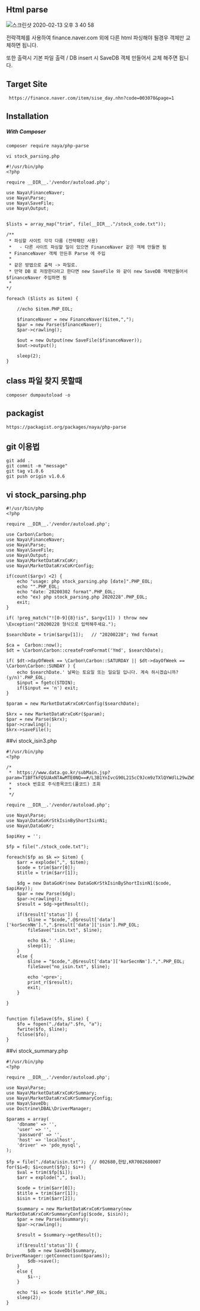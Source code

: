 ## Html parse 

![스크린샷 2020-02-13 오후 3 40 58](https://user-images.githubusercontent.com/17056359/74408320-74732780-4e77-11ea-89f8-4717ef3ebb5f.png)

전략객체를 사용하여 finance.naver.com 외에 다른 html 파싱해야 될경우
객체만 교체하면 됩니다.

또한 출력시 기본 파일 출력 / DB insert 시 SaveDB 객체 만들어서
교체 해주면 됩니다.

## Target Site
``` https://finance.naver.com/item/sise_day.nhn?code=003070&page=1```

## Installation

##### With Composer

```composer require naya/php-parse```



```vi stock_parsing.php```
```
#!/usr/bin/php
<?php

require __DIR__.'/vendor/autoload.php';

use Naya\FinanceNaver;
use Naya\Parse;
use Naya\SaveFile;
use Naya\Output;


$lists = array_map("trim", file(__DIR__."/stock_code.txt"));

/**
 * 파싱할 사이트 각각 다름 (전략패턴 사용)
 *   - 다른 사이트 파싱할 일이 있으면 FinanceNaver 같은 객체 만들면 됨
 * FinanceNaver 객체 만든후 Parse 에 주입
 *
 * 같은 방법으로 출력 -> 파일로.
 * 만약 DB 로 저장한다라고 한다면 new SaveFile 와 같이 new SaveDB 객체만들어서 $financeNaver 주입하면 됨
 *
*/

foreach ($lists as $item) {

    //echo $item.PHP_EOL;

    $financeNaver = new FinanceNaver($item,",");
    $par = new Parse($financeNaver);
    $par->crawling();

    $out = new Output(new SaveFile($financeNaver));
    $out->output();

    sleep(2);
}
```


## class 파일 찾지 못할때

```composer dumpautoload -o```

## packagist

```https://packagist.org/packages/naya/php-parse```

## git 이용법

```
git add .
git commit -m "message"
git tag v1.0.6
git push origin v1.0.6
```

## vi stock_parsing.php
```
#!/usr/bin/php
<?php

require __DIR__.'/vendor/autoload.php';

use Carbon\Carbon;
use Naya\FinanceNaver;
use Naya\Parse;
use Naya\SaveFile;
use Naya\Output;
use Naya\MarketDataKrxCoKr;
use Naya\MarketDataKrxCoKrConfig;

if(count($argv) <2) {
    echo "usage: php stock_parsing.php [date]".PHP_EOL;
    echo "".PHP_EOL;
    echo "date: 20200302 format".PHP_EOL;
    echo "ex) php stock_parsing.php 2020228".PHP_EOL;
    exit;
}

if( !preg_match("![0-9]{8}!is", $argv[1]) ) throw new \Exception("20200228 형식으로 입력해주세요.");

$searchDate = trim($argv[1]);   // "20200228"; Ymd format

$ca =  Carbon::now();
$dt = \Carbon\Carbon::createFromFormat('Ymd', $searchDate);

if( $dt->dayOfWeek == \Carbon\Carbon::SATURDAY || $dt->dayOfWeek == \Carbon\Carbon::SUNDAY ) {
    echo $searchDate.' 날짜는 토요일 또는 일요일 입니다. 계속 하시겠습니까? (y/n)'.PHP_EOL;
    $input = fgetc(STDIN);
    if($input == 'n') exit;
}

$param = new MarketDataKrxCoKrConfig($searchDate);

$krx = new MarketDataKrxCoKr($param);
$par = new Parse($krx);
$par->crawling();
$krx->saveFile();

```

##vi stock_isin3.php
```
#!/usr/bin/php
<?php

/*
 *  https://www.data.go.kr/subMain.jsp?param=T1BFTkFQSUAxNTAwMTE0NQ==#/L3B1YnIvcG90L215cC9Jcm9zTXlQYWdlL29wZW5EZXZHdWlkZVBhZ2UkQF4wMTJtMSRAXnB1YmxpY0RhdGFQaz0xNTAwMTE0NSRAXnB1YmxpY0RhdGFEZXRhaWxQaz11ZGRpOmQxYWZiZGJjLTQyMDEtNDFjMi05YmQ1LWI5YTk5MWM5ZDZlYV8yMDE3MTIxNTE5MTUkQF5vcHJ0aW5TZXFObz0xOTE2MSRAXm1haW5GbGFnPXRydWU=
 *  stock 번호로 주식종목코드(풀코드) 조회
 *
 */

require __DIR__.'/vendor/autoload.php';

use Naya\Parse;
use Naya\DataGoKrStkIsinByShortIsinN1;
use Naya\DataGoKr;

$apiKey = '';

$fp = file("./stock_code.txt");

foreach($fp as $k => $item) {
    $arr = explode(",", $item);
    $code = trim($arr[0]);
    $title = trim($arr[1]);

    $dg = new DataGoKr(new DataGoKrStkIsinByShortIsinN1($code, $apiKey));
    $par = new Parse($dg);
    $par->crawling();
    $result = $dg->getResult();

    if($result['status']) {
        $line = "$code,".@$result['data']['korSecnNm'].",".$result['data']['isin'].PHP_EOL;
        fileSave("isin.txt", $line);

        echo $k.' '.$line;
        sleep(1);
    }
    else {
        $line = "$code,".@$result['data']['korSecnNm'].",".PHP_EOL;
        fileSave("no_isin.txt", $line);

        echo '<pre>';
        print_r($result);
        exit;
    }

}


function fileSave($fn, $line) {
    $fo = fopen("./data/".$fn, "a");
    fwrite($fo, $line);
    fclose($fo);
}

```


##vi stock_summary.php
```
#!/usr/bin/php
<?php

require __DIR__.'/vendor/autoload.php';

use Naya\Parse;
use Naya\MarketDataKrxCoKrSummary;
use Naya\MarketDataKrxCoKrSummaryConfig;
use Naya\SaveDb;
use Doctrine\DBAL\DriverManager;

$params = array(
    'dbname' => '',
    'user' => '',
    'password' => '',
    'host' => 'localhost',
    'driver' => 'pdo_mysql',
);

$fp = file("./data/isin.txt");  // 002680,한탑,KR7002680007
for($i=0; $i<count($fp); $i++) {
    $val = trim($fp[$i]);
    $arr = explode(",", $val);

    $code = trim($arr[0]);
    $title = trim($arr[1]);
    $isin = trim($arr[2]);

    $summary = new MarketDataKrxCoKrSummary(new MarketDataKrxCoKrSummaryConfig($code, $isin));
    $par = new Parse($summary);
    $par->crawling();

    $result = $summary->getResult();

    if($result['status']) {
        $db = new SaveDb($summary, DriverManager::getConnection($params));
        $db->save();
    }
    else {
        $i--;
    }

    echo "$i => $code $title".PHP_EOL;
    sleep(2);
}
```